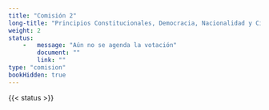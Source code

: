 ```yaml
---
title: "Comisión 2"
long-title: "Principios Constitucionales, Democracia, Nacionalidad y Ciudadanía"
weight: 2
status: 
    -   message: "Aún no se agenda la votación" 
        document: ""
        link: ""
type: "comision"
bookHidden: true
---
```

{{< status >}}
